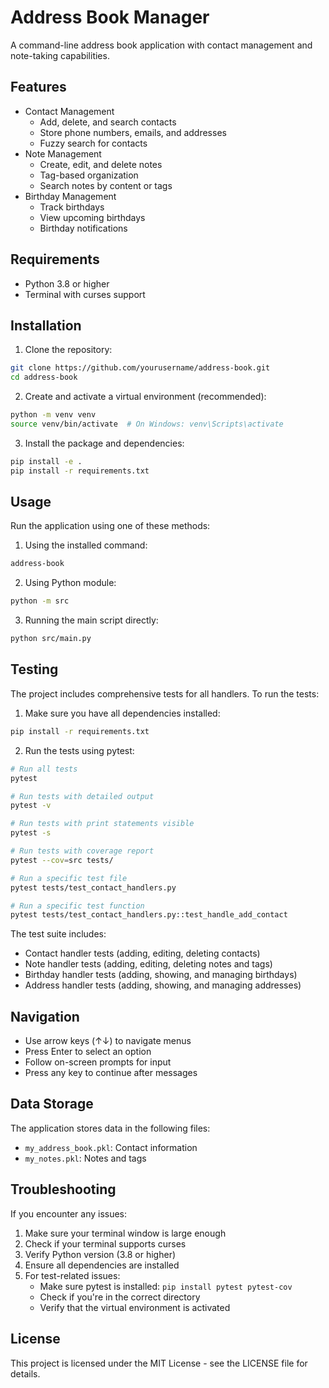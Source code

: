 # Address Book Manager

A command-line address book application with contact management and note-taking capabilities.

## Features

- Contact Management
  - Add, delete, and search contacts
  - Store phone numbers, emails, and addresses
  - Fuzzy search for contacts
- Note Management
  - Create, edit, and delete notes
  - Tag-based organization
  - Search notes by content or tags
- Birthday Management
  - Track birthdays
  - View upcoming birthdays
  - Birthday notifications

## Requirements

- Python 3.8 or higher
- Terminal with curses support

## Installation

1. Clone the repository:

```bash
git clone https://github.com/yourusername/address-book.git
cd address-book
```

2. Create and activate a virtual environment (recommended):

```bash
python -m venv venv
source venv/bin/activate  # On Windows: venv\Scripts\activate
```

3. Install the package and dependencies:

```bash
pip install -e .
pip install -r requirements.txt
```

## Usage

Run the application using one of these methods:

1. Using the installed command:

```bash
address-book
```

2. Using Python module:

```bash
python -m src
```

3. Running the main script directly:

```bash
python src/main.py
```

## Testing

The project includes comprehensive tests for all handlers. To run the tests:

1. Make sure you have all dependencies installed:

```bash
pip install -r requirements.txt
```

2. Run the tests using pytest:

```bash
# Run all tests
pytest

# Run tests with detailed output
pytest -v

# Run tests with print statements visible
pytest -s

# Run tests with coverage report
pytest --cov=src tests/

# Run a specific test file
pytest tests/test_contact_handlers.py

# Run a specific test function
pytest tests/test_contact_handlers.py::test_handle_add_contact
```

The test suite includes:

- Contact handler tests (adding, editing, deleting contacts)
- Note handler tests (adding, editing, deleting notes and tags)
- Birthday handler tests (adding, showing, and managing birthdays)
- Address handler tests (adding, showing, and managing addresses)

## Navigation

- Use arrow keys (↑↓) to navigate menus
- Press Enter to select an option
- Follow on-screen prompts for input
- Press any key to continue after messages

## Data Storage

The application stores data in the following files:

- `my_address_book.pkl`: Contact information
- `my_notes.pkl`: Notes and tags

## Troubleshooting

If you encounter any issues:

1. Make sure your terminal window is large enough
2. Check if your terminal supports curses
3. Verify Python version (3.8 or higher)
4. Ensure all dependencies are installed
5. For test-related issues:
   - Make sure pytest is installed: `pip install pytest pytest-cov`
   - Check if you're in the correct directory
   - Verify that the virtual environment is activated

## License

This project is licensed under the MIT License - see the LICENSE file for details.
